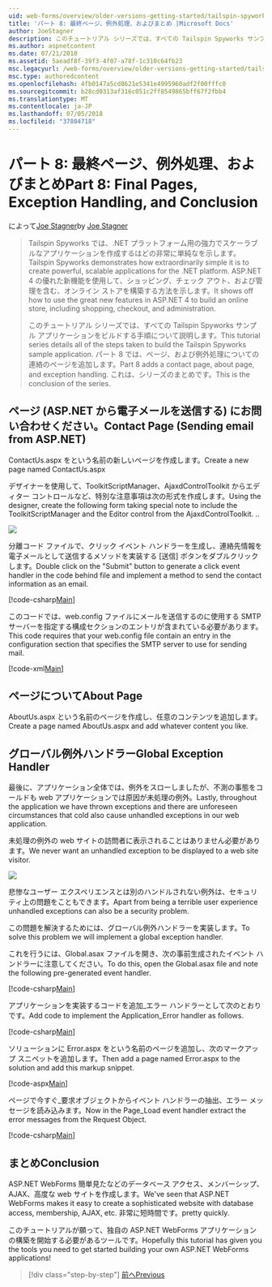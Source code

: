 ```yaml
---
uid: web-forms/overview/older-versions-getting-started/tailspin-spyworks/tailspin-spyworks-part-8
title: 'パート 8: 最終ページ、例外処理、およびまとめ |Microsoft Docs'
author: JoeStagner
description: このチュートリアル シリーズでは、すべての Tailspin Spyworks サンプル アプリケーションをビルドする手順について説明します。 パート 8 では、ページ、および例外に関する、連絡先ページを追加します.
ms.author: aspnetcontent
ms.date: 07/21/2010
ms.assetid: 5aeadf8f-39f3-4f07-a78f-1c310c64fb23
msc.legacyurl: /web-forms/overview/older-versions-getting-started/tailspin-spyworks/tailspin-spyworks-part-8
msc.type: authoredcontent
ms.openlocfilehash: 4fb0147a5cd8621e5341e4995960adf2f00fffc0
ms.sourcegitcommit: b28cd0313af316c051c2ff8549865bff67f2fbb4
ms.translationtype: MT
ms.contentlocale: ja-JP
ms.lasthandoff: 07/05/2018
ms.locfileid: "37804718"
---
```

<a name="part-8-final-pages-exception-handling-and-conclusion"></a><span data-ttu-id="b59ff-104">パート 8: 最終ページ、例外処理、およびまとめ</span><span class="sxs-lookup"><span data-stu-id="b59ff-104">Part 8: Final Pages, Exception Handling, and Conclusion</span></span>
====================
<span data-ttu-id="b59ff-105">によって[Joe Stagner](https://github.com/JoeStagner)</span><span class="sxs-lookup"><span data-stu-id="b59ff-105">by [Joe Stagner](https://github.com/JoeStagner)</span></span>

> <span data-ttu-id="b59ff-106">Tailspin Spyworks では、.NET プラットフォーム用の強力でスケーラブルなアプリケーションを作成するはどの非常に単純なを示します。</span><span class="sxs-lookup"><span data-stu-id="b59ff-106">Tailspin Spyworks demonstrates how extraordinarily simple it is to create powerful, scalable applications for the .NET platform.</span></span> <span data-ttu-id="b59ff-107">ASP.NET 4 の優れた新機能を使用して、ショッピング、チェック アウト、および管理を含む、オンライン ストアを構築する方法を示します。</span><span class="sxs-lookup"><span data-stu-id="b59ff-107">It shows off how to use the great new features in ASP.NET 4 to build an online store, including shopping, checkout, and administration.</span></span>
> 
> <span data-ttu-id="b59ff-108">このチュートリアル シリーズでは、すべての Tailspin Spyworks サンプル アプリケーションをビルドする手順について説明します。</span><span class="sxs-lookup"><span data-stu-id="b59ff-108">This tutorial series details all of the steps taken to build the Tailspin Spyworks sample application.</span></span> <span data-ttu-id="b59ff-109">パート 8 では、ページ、および例外処理についての連絡のページを追加します。</span><span class="sxs-lookup"><span data-stu-id="b59ff-109">Part 8 adds a contact page, about page, and exception handling.</span></span> <span data-ttu-id="b59ff-110">これは、シリーズのまとめです。</span><span class="sxs-lookup"><span data-stu-id="b59ff-110">This is the conclusion of the series.</span></span>


## <a id="_Toc260221680"></a>  <span data-ttu-id="b59ff-111">ページ (ASP.NET から電子メールを送信する) にお問い合わせください。</span><span class="sxs-lookup"><span data-stu-id="b59ff-111">Contact Page (Sending email from ASP.NET)</span></span>

<span data-ttu-id="b59ff-112">ContactUs.aspx をという名前の新しいページを作成します。</span><span class="sxs-lookup"><span data-stu-id="b59ff-112">Create a new page named ContactUs.aspx</span></span>

<span data-ttu-id="b59ff-113">デザイナーを使用して、ToolkitScriptManager、AjaxdControlToolkit からエディター コントロールなど、特別な注意事項は次の形式を作成します。</span><span class="sxs-lookup"><span data-stu-id="b59ff-113">Using the designer, create the following form taking special note to include the ToolkitScriptManager and the Editor control from the AjaxdControlToolkit.</span></span> <span data-ttu-id="b59ff-114">.</span><span class="sxs-lookup"><span data-stu-id="b59ff-114">.</span></span>

![](tailspin-spyworks-part-8/_static/image1.jpg)

<span data-ttu-id="b59ff-115">分離コード ファイルで、クリック イベント ハンドラーを生成し、連絡先情報を電子メールとして送信するメソッドを実装する [送信] ボタンをダブルクリックします。</span><span class="sxs-lookup"><span data-stu-id="b59ff-115">Double click on the "Submit" button to generate a click event handler in the code behind file and implement a method to send the contact information as an email.</span></span>

[!code-csharp[Main](tailspin-spyworks-part-8/samples/sample1.cs)]

<span data-ttu-id="b59ff-116">このコードでは、web.config ファイルにメールを送信するのに使用する SMTP サーバーを指定する構成セクションのエントリが含まれている必要があります。</span><span class="sxs-lookup"><span data-stu-id="b59ff-116">This code requires that your web.config file contain an entry in the configuration section that specifies the SMTP server to use for sending mail.</span></span>

[!code-xml[Main](tailspin-spyworks-part-8/samples/sample2.xml)]

## <a id="_Toc260221681"></a>  <span data-ttu-id="b59ff-117">ページについて</span><span class="sxs-lookup"><span data-stu-id="b59ff-117">About Page</span></span>

<span data-ttu-id="b59ff-118">AboutUs.aspx という名前のページを作成し、任意のコンテンツを追加します。</span><span class="sxs-lookup"><span data-stu-id="b59ff-118">Create a page named AboutUs.aspx and add whatever content you like.</span></span>

## <a id="_Toc260221682"></a>  <span data-ttu-id="b59ff-119">グローバル例外ハンドラー</span><span class="sxs-lookup"><span data-stu-id="b59ff-119">Global Exception Handler</span></span>

<span data-ttu-id="b59ff-120">最後に、アプリケーション全体では、例外をスローしましたが、不測の事態をコールドも web アプリケーションでは原因が未処理の例外。</span><span class="sxs-lookup"><span data-stu-id="b59ff-120">Lastly, throughout the application we have thrown exceptions and there are unforeseen circumstances that cold also cause unhandled exceptions in our web application.</span></span>

<span data-ttu-id="b59ff-121">未処理の例外の web サイトの訪問者に表示されることはありません必要があります。</span><span class="sxs-lookup"><span data-stu-id="b59ff-121">We never want an unhandled exception to be displayed to a web site visitor.</span></span>

![](tailspin-spyworks-part-8/_static/image2.jpg)

<span data-ttu-id="b59ff-122">悲惨なユーザー エクスペリエンスとは別のハンドルされない例外は、セキュリティ上の問題をこともできます。</span><span class="sxs-lookup"><span data-stu-id="b59ff-122">Apart from being a terrible user experience unhandled exceptions can also be a security problem.</span></span>

<span data-ttu-id="b59ff-123">この問題を解決するためには、グローバル例外ハンドラーを実装します。</span><span class="sxs-lookup"><span data-stu-id="b59ff-123">To solve this problem we will implement a global exception handler.</span></span>

<span data-ttu-id="b59ff-124">これを行うには、Global.asax ファイルを開き、次の事前生成されたイベント ハンドラーに注意してください。</span><span class="sxs-lookup"><span data-stu-id="b59ff-124">To do this, open the Global.asax file and note the following pre-generated event handler.</span></span>

[!code-csharp[Main](tailspin-spyworks-part-8/samples/sample3.cs)]

<span data-ttu-id="b59ff-125">アプリケーションを実装するコードを追加\_エラー ハンドラーとして次のとおりです。</span><span class="sxs-lookup"><span data-stu-id="b59ff-125">Add code to implement the Application\_Error handler as follows.</span></span>

[!code-csharp[Main](tailspin-spyworks-part-8/samples/sample4.cs)]

<span data-ttu-id="b59ff-126">ソリューションに Error.aspx をという名前のページを追加し、次のマークアップ スニペットを追加します。</span><span class="sxs-lookup"><span data-stu-id="b59ff-126">Then add a page named Error.aspx to the solution and add this markup snippet.</span></span>

[!code-aspx[Main](tailspin-spyworks-part-8/samples/sample5.aspx)]

<span data-ttu-id="b59ff-127">ページで今すぐ\_要求オブジェクトからイベント ハンドラーの抽出、エラー メッセージを読み込みます。</span><span class="sxs-lookup"><span data-stu-id="b59ff-127">Now in the Page\_Load event handler extract the error messages from the Request Object.</span></span>

[!code-csharp[Main](tailspin-spyworks-part-8/samples/sample6.cs)]

## <a id="_Toc260221683"></a>  <span data-ttu-id="b59ff-128">まとめ</span><span class="sxs-lookup"><span data-stu-id="b59ff-128">Conclusion</span></span>

<span data-ttu-id="b59ff-129">ASP.NET WebForms 簡単見たなどのデータベース アクセス、メンバーシップ、AJAX、高度な web サイトを作成します。</span><span class="sxs-lookup"><span data-stu-id="b59ff-129">We've seen that ASP.NET WebForms makes it easy to create a sophisticated website with database access, membership, AJAX, etc.</span></span> <span data-ttu-id="b59ff-130">非常に短時間です。</span><span class="sxs-lookup"><span data-stu-id="b59ff-130">pretty quickly.</span></span>

<span data-ttu-id="b59ff-131">このチュートリアルが願って、独自の ASP.NET WebForms アプリケーションの構築を開始する必要があるツールです。</span><span class="sxs-lookup"><span data-stu-id="b59ff-131">Hopefully this tutorial has given you the tools you need to get started building your own ASP.NET WebForms applications!</span></span>

> [!div class="step-by-step"]
> [<span data-ttu-id="b59ff-132">前へ</span><span class="sxs-lookup"><span data-stu-id="b59ff-132">Previous</span></span>](tailspin-spyworks-part-7.md)

